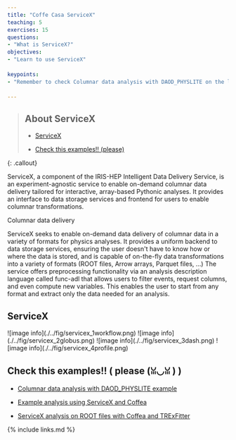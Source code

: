 ```yaml
---
title: "Coffe Casa ServiceX"
teaching: 5
exercises: 15
questions:
- "What is ServiceX?"
objectives:
- "Learn to use ServiceX"

keypoints:
- "Remember to check Columnar data analysis with DAOD_PHYSLITE on the link above."

---
```


> ## About ServiceX
>
> - <a href="#servicex">ServiceX</a>
>
> - <a href="#columnar">Check this examples!! (please)</a>
>
{: .callout}

ServiceX, a component of the IRIS-HEP Intelligent Data Delivery Service, is an experiment-agnostic service to enable on-demand columnar data delivery tailored for interactive, array-based Pythonic analyses. It provides an interface to data storage services and frontend for users to enable columnar transformations.

Columnar data delivery

ServiceX seeks to enable on-demand data delivery of columnar data in a variety of formats for physics analyses. It provides a uniform backend to data storage services, ensuring the user doesn't have to know how or where the data is stored, and is capable of on-the-fly data transformations into a variety of formats (ROOT files, Arrow arrays, Parquet files, ...) The service offers preprocessing functionality via an analysis description language called func-adl that allows users to filter events, request columns, and even compute new variables. This enables the user to start from any format and extract only the data needed for an analysis.

<h2 id="servicex">ServiceX</h2>
![image info](./../fig/servicex_1workflow.png)
![image info](./../fig/servicex_2globus.png)
![image info](./../fig/servicex_3dash.png)
![image info](./../fig/servicex_4profile.png)





<h2 id="columnar">Check this examples!! ( please (ꈍ◡ꈍ ) )</h2> 


- <a href="https://github.com/nikoladze/agc-tools-workshop-2021-physlite">Columnar data analysis with DAOD_PHYSLITE example</a>

- <a href="https://github.com/iris-hep/analysis-grand-challenge/blob/main/workshops/agctools2021/HZZ_analysis_pipeline/HZZ_analysis_pipeline.ipynb">Example analysis using ServiceX and Coffea</a>


- <a href="https://github.com/kyungeonchoi/ServiceX-at-IRIS-HEP-ACG-workshop-2021">ServiceX analysis on ROOT files with Coffea and TRExFitter</a>


{% include links.md %}
